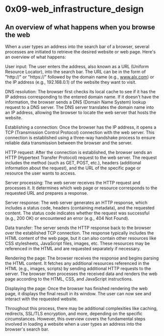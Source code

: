 # 0x09-web_infrastructure_design
## An overview of what happens when you browse the web

When a user types an address into the search bar of a browser, several processes are initiated to retrieve the desired website or web page. Here's an overview of what happens:

User input: The user enters the address, also known as a URL (Uniform Resource Locator), into the search bar. The URL can be in the form of "http://" or "https://" followed by the domain name (e.g., www.alx.com) or the IP address (e.g., 192.168.0.1) of the website they want to visit.

DNS resolution: The browser first checks its local cache to see if it has the IP address corresponding to the entered domain name. If it doesn't have the information, the browser sends a DNS (Domain Name System) lookup request to a DNS server. The DNS server translates the domain name into an IP address, allowing the browser to locate the web server that hosts the website.

Establishing a connection: Once the browser has the IP address, it opens a TCP (Transmission Control Protocol) connection with the web server. This connection is established using a three-way handshake process to ensure reliable data transmission between the browser and the server.

HTTP request: After the connection is established, the browser sends an HTTP (Hypertext Transfer Protocol) request to the web server. The request includes the method (such as GET, POST, etc.), headers (additional information about the request), and the URL of the specific page or resource the user wants to access.

Server processing: The web server receives the HTTP request and processes it. It determines which web page or resource corresponds to the requested URL and prepares a response.

Server response: The web server generates an HTTP response, which includes a status code, headers (containing metadata), and the requested content. The status code indicates whether the request was successful (e.g., 200 OK) or encountered an error (e.g., 404 Not Found).

Data transfer: The server sends the HTTP response back to the browser over the established TCP connection. The response typically includes the HTML content of the web page, but it can also contain other resources like CSS stylesheets, JavaScript files, images, etc. These resources may be referenced in the HTML and are requested separately if necessary.

Rendering the page: The browser receives the response and begins parsing the HTML content. It fetches any additional resources referenced in the HTML (e.g., images, scripts) by sending additional HTTP requests to the server. The browser then processes the received data and renders the web page according to the HTML, CSS, and JavaScript instructions.

Displaying the page: Once the browser has finished rendering the web page, it displays the final result in its window. The user can now see and interact with the requested website.

Throughout this process, there may be additional complexities like caching, redirects, SSL/TLS encryption, and more, depending on the specific circumstances. However, this overview covers the fundamental steps involved in loading a website when a user types an address into the browser's search bar.